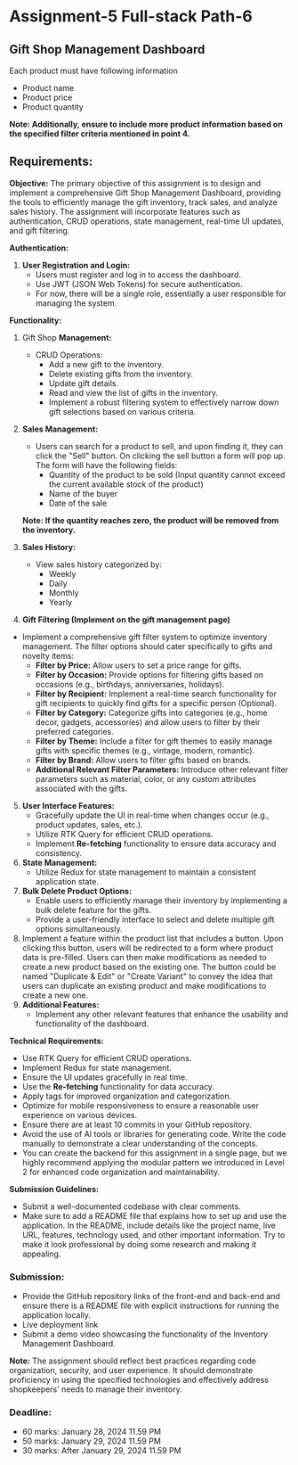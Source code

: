 # Assignment-5 Full-stack Path-6

## Gift Shop **Management Dashboard**

Each product must have following information

-  Product name
-  Product price
-  Product quantity

**Note: Additionally, ensure to include more product information based on the specified filter criteria mentioned in point 4.**

## **Requirements:**

**Objective:**
The primary objective of this assignment is to design and implement a comprehensive Gift Shop Management Dashboard, providing the tools to efficiently manage the gift inventory, track sales, and analyze sales history. The assignment will incorporate features such as authentication, CRUD operations, state management, real-time UI updates, and gift filtering.

**Authentication:**

1. **User Registration and Login:**
   -  Users must register and log in to access the dashboard.
   -  Use JWT (JSON Web Tokens) for secure authentication.
   -  For now, there will be a single role, essentially a user responsible for managing the system.

**Functionality:**

1. Gift Shop **Management:**
   -  CRUD Operations:
      -  Add a new gift to the inventory.
      -  Delete existing gifts from the inventory.
      -  Update gift details.
      -  Read and view the list of gifts in the inventory.
      -  Implement a robust filtering system to effectively narrow down gift selections based on various criteria.
2. **Sales Management:**

   -  Users can search for a product to sell, and upon finding it, they can click the "Sell" button. On clicking the sell button a form will pop up. The form will have the following fields:
      -  Quantity of the product to be sold (Input quantity cannot exceed the current available stock of the product)
      -  Name of the buyer
      -  Date of the sale

   **Note: If the quantity reaches zero, the product will be removed from the inventory.**

3. **Sales History:**
   -  View sales history categorized by:
      -  Weekly
      -  Daily
      -  Monthly
      -  Yearly
4. **Gift Filtering (Implement on the gift management page)**

-  Implement a comprehensive gift filter system to optimize inventory management. The filter options should cater specifically to gifts and novelty items:
   -  **Filter by Price:** Allow users to set a price range for gifts.
   -  **Filter by Occasion:** Provide options for filtering gifts based on occasions (e.g., birthdays, anniversaries, holidays).
   -  **Filter by Recipient:** Implement a real-time search functionality for gift recipients to quickly find gifts for a specific person (Optional).
   -  **Filter by Category:** Categorize gifts into categories (e.g., home decor, gadgets, accessories) and allow users to filter by their preferred categories.
   -  **Filter by Theme:** Include a filter for gift themes to easily manage gifts with specific themes (e.g., vintage, modern, romantic).
   -  **Filter by Brand:** Allow users to filter gifts based on brands.
   -  **Additional Relevant Filter Parameters:** Introduce other relevant filter parameters such as material, color, or any custom attributes associated with the gifts.

5. **User Interface Features:**
   -  Gracefully update the UI in real-time when changes occur (e.g., product updates, sales, etc.).
   -  Utilize RTK Query for efficient CRUD operations.
   -  Implement **Re-fetching** functionality to ensure data accuracy and consistency.
6. **State Management:**
   -  Utilize Redux for state management to maintain a consistent application state.
7. **Bulk Delete Product Options:**
   -  Enable users to efficiently manage their inventory by implementing a bulk delete feature for the gifts.
   -  Provide a user-friendly interface to select and delete multiple gift options simultaneously.
8. Implement a feature within the product list that includes a button. Upon clicking this button, users will be redirected to a form where product data is pre-filled. Users can then make modifications as needed to create a new product based on the existing one. The button could be named "Duplicate & Edit" or "Create Variant" to convey the idea that users can duplicate an existing product and make modifications to create a new one.
9. **Additional Features:**
   -  Implement any other relevant features that enhance the usability and functionality of the dashboard.

**Technical Requirements:**

-  Use RTK Query for efficient CRUD operations.
-  Implement Redux for state management.
-  Ensure the UI updates gracefully in real time.
-  Use the **Re-fetching** functionality for data accuracy.
-  Apply tags for improved organization and categorization.
-  Optimize for mobile responsiveness to ensure a reasonable user experience on various devices.
-  Ensure there are at least 10 commits in your GitHub repository.
-  Avoid the use of AI tools or libraries for generating code. Write the code manually to demonstrate a clear understanding of the concepts.
-  You can create the backend for this assignment in a single page, but we highly recommend applying the modular pattern we introduced in Level 2 for enhanced code organization and maintainability.

**Submission Guidelines:**

-  Submit a well-documented codebase with clear comments.
-  Make sure to add a README file that explains how to set up and use the application. In the README, include details like the project name, live URL, features, technology used, and other important information. Try to make it look professional by doing some research and making it appealing.

### **Submission:**

-  Provide the GitHub repository links of the front-end and back-end and ensure there is a README file with explicit instructions for running the application locally.
-  Live deployment link
-  Submit a demo video showcasing the functionality of the Inventory Management Dashboard.

**Note:**
The assignment should reflect best practices regarding code organization, security, and user experience. It should demonstrate proficiency in using the specified technologies and effectively address shopkeepers' needs to manage their inventory.

### **Deadline:**

-  60 marks: January 28, 2024 11.59 PM
-  50 marks: January 29, 2024 11.59 PM
-  30 marks: After January 29, 2024 11.59 PM
